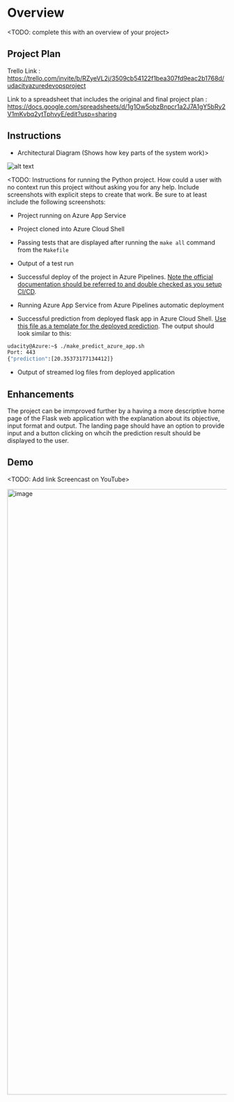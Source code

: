 # Overview

<TODO: complete this with an overview of your project>

## Project Plan

Trello Link : https://trello.com/invite/b/RZyeVL2j/3509cb54122f1bea307fd9eac2b1768d/udacityazuredevopsproject

Link to a spreadsheet that includes the original and final project plan : https://docs.google.com/spreadsheets/d/1g1Ow5obzBnpcr1a2J7A1gY5bRy2V1mKvbq2ytTphvyE/edit?usp=sharing


## Instructions

* Architectural Diagram (Shows how key parts of the system work)>

![alt text](https://github.com/raunakshrivastava7/Azuredevopsnew/blob/main/Archdiagram.jpg?raw=true)

<TODO:  Instructions for running the Python project.  How could a user with no context run this project without asking you for any help.  Include screenshots with explicit steps to create that work. Be sure to at least include the following screenshots:

* Project running on Azure App Service

* Project cloned into Azure Cloud Shell

* Passing tests that are displayed after running the `make all` command from the `Makefile`

* Output of a test run

* Successful deploy of the project in Azure Pipelines.  [Note the official documentation should be referred to and double checked as you setup CI/CD](https://docs.microsoft.com/en-us/azure/devops/pipelines/ecosystems/python-webapp?view=azure-devops).

* Running Azure App Service from Azure Pipelines automatic deployment

* Successful prediction from deployed flask app in Azure Cloud Shell.  [Use this file as a template for the deployed prediction](https://github.com/udacity/nd082-Azure-Cloud-DevOps-Starter-Code/blob/master/C2-AgileDevelopmentwithAzure/project/starter_files/flask-sklearn/make_predict_azure_app.sh).
The output should look similar to this:

```bash
udacity@Azure:~$ ./make_predict_azure_app.sh
Port: 443
{"prediction":[20.35373177134412]}
```

* Output of streamed log files from deployed application

> 

## Enhancements

The project can be immproved further by a having a more descriptive home page of the Flask web application with the explanation about its objective, input format and output. The landing page should have an option to provide input and a button clicking on whcih the prediction result should be displayed to the user.

## Demo 

<TODO: Add link Screencast on YouTube>


<img width="1391" alt="image" src="https://user-images.githubusercontent.com/13537446/187718276-e377eb78-9d5f-4bd3-821c-26094fb9135e.png">


